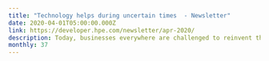 ```yaml
---
title: "Technology helps during uncertain times  - Newsletter"
date: 2020-04-01T05:00:00.000Z
link: https://developer.hpe.com/newsletter/apr-2020/
description: Today, businesses everywhere are challenged to reinvent themselves more quickly than ever. Remote working – remote learning – remote commerce.   Technology helps. Cloud and automated infrastructures offer the foundation to deliver everything as a service. Your applications will help businesses navigate these uncharted waters.  
monthly: 37
---
```

            